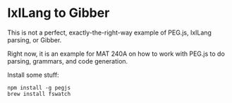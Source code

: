 # IxILang to Gibber

This is not a perfect, exactly-the-right-way example of PEG.js, IxILang parsing, or Gibber.

Right now, it is an example for MAT 240A on how to work with PEG.js to do parsing, grammars, and code generation.


Install some stuff:

```
npm install -g pegjs
brew install fswatch
```
